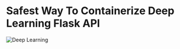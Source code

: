 # Safest Way To Containerize Deep Learning Flask API

![Deep Learning](https://user-images.githubusercontent.com/46081301/90255972-a4b97400-de62-11ea-9808-7a742a77fee6.png)

